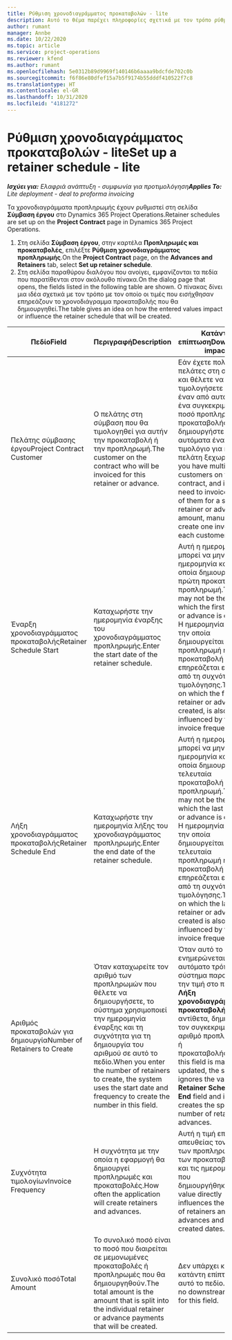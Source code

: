```yaml
---
title: Ρύθμιση χρονοδιαγράμματος προκαταβολών - lite
description: Αυτό το θέμα παρέχει πληροφορίες σχετικά με τον τρόπο ρύθμισης ενός χρονοδιαγράμματος προκαταβολής στο Project Operations.
author: rumant
manager: Annbe
ms.date: 10/22/2020
ms.topic: article
ms.service: project-operations
ms.reviewer: kfend
ms.author: rumant
ms.openlocfilehash: 5e0312b89d9969f140146b6aaaa9bdcfde702c0b
ms.sourcegitcommit: f6f86e80dfef15a7b5f9174b55dddf410522f7c8
ms.translationtype: HT
ms.contentlocale: el-GR
ms.lasthandoff: 10/31/2020
ms.locfileid: "4181272"
---
```

# <a name="set-up-a-retainer-schedule---lite"></a><span data-ttu-id="34e3a-103">Ρύθμιση χρονοδιαγράμματος προκαταβολών - lite</span><span class="sxs-lookup"><span data-stu-id="34e3a-103">Set up a retainer schedule - lite</span></span>

<span data-ttu-id="34e3a-104">_**Ισχύει για:** Ελαφριά ανάπτυξη - συμφωνία για προτιμολόγηση_</span><span class="sxs-lookup"><span data-stu-id="34e3a-104">_**Applies To:** Lite deployment - deal to proforma invoicing_</span></span>

<span data-ttu-id="34e3a-105">Τα χρονοδιαγράμματα προπληρωμής έχουν ρυθμιστεί στη σελίδα **Σύμβαση έργου** στο Dynamics 365 Project Operations.</span><span class="sxs-lookup"><span data-stu-id="34e3a-105">Retainer schedules are set up on the **Project Contract** page in Dynamics 365 Project Operations.</span></span>

1. <span data-ttu-id="34e3a-106">Στη σελίδα **Σύμβαση έργου**, στην καρτέλα **Προπληρωμές και προκαταβολές**, επιλέξτε **Ρύθμιση χρονοδιαγράμματος προπληρωμής**.</span><span class="sxs-lookup"><span data-stu-id="34e3a-106">On the **Project Contract** page, on the **Advances and Retainers** tab, select **Set up retainer schedule**.</span></span>
2. <span data-ttu-id="34e3a-107">Στη σελίδα παραθύρου διαλόγου που ανοίγει, εμφανίζονται τα πεδία που παρατίθενται στον ακόλουθο πίνακα.</span><span class="sxs-lookup"><span data-stu-id="34e3a-107">On the dialog page that opens, the fields listed in the following table are shown.</span></span> <span data-ttu-id="34e3a-108">Ο πίνακας δίνει μια ιδέα σχετικά με τον τρόπο με τον οποίο οι τιμές που εισήχθησαν επηρεάζουν το χρονοδιάγραμμα προκαταβολής που θα δημιουργηθεί.</span><span class="sxs-lookup"><span data-stu-id="34e3a-108">The table gives an idea on how the entered values impact or influence the retainer schedule that will be created.</span></span>

| <span data-ttu-id="34e3a-109">Πεδίο</span><span class="sxs-lookup"><span data-stu-id="34e3a-109">Field</span></span> | <span data-ttu-id="34e3a-110">Περιγραφή</span><span class="sxs-lookup"><span data-stu-id="34e3a-110">Description</span></span> | <span data-ttu-id="34e3a-111">Κατάντη επίπτωση</span><span class="sxs-lookup"><span data-stu-id="34e3a-111">Downstream impact</span></span> |
| --- | --- | --- |
| <span data-ttu-id="34e3a-112">Πελάτης σύμβασης έργου</span><span class="sxs-lookup"><span data-stu-id="34e3a-112">Project Contract Customer</span></span> | <span data-ttu-id="34e3a-113">Ο πελάτης στη σύμβαση που θα τιμολογηθεί για αυτήν την προκαταβολή ή την προπληρωμή.</span><span class="sxs-lookup"><span data-stu-id="34e3a-113">The customer on the contract who will be invoiced for this retainer or advance.</span></span> | <span data-ttu-id="34e3a-114">Εάν έχετε πολλούς πελάτες στη σύμβαση και θέλετε να τιμολογήσετε κάθε έναν από αυτούς για ένα συγκεκριμένο ποσό προπληρωμής ή προκαταβολής, δημιουργήστε μη αυτόματα ένα τιμολόγιο για κάθε πελάτη ξεχωριστά.</span><span class="sxs-lookup"><span data-stu-id="34e3a-114">If you have multiple customers on the contract, and if you need to invoice each of them for a specific retainer or advance amount, manually create one invoice for each customer.</span></span> |
| <span data-ttu-id="34e3a-115">Έναρξη χρονοδιαγράμματος προκαταβολής</span><span class="sxs-lookup"><span data-stu-id="34e3a-115">Retainer Schedule Start</span></span> | <span data-ttu-id="34e3a-116">Καταχωρήστε την ημερομηνία έναρξης του χρονοδιαγράμματος προπληρωμής.</span><span class="sxs-lookup"><span data-stu-id="34e3a-116">Enter the start date of the retainer schedule.</span></span> | <span data-ttu-id="34e3a-117">Αυτή η ημερομηνία μπορεί να μην είναι η ημερομηνία κατά την οποία δημιουργείται η πρώτη προκαταβολή ή προπληρωμή.</span><span class="sxs-lookup"><span data-stu-id="34e3a-117">This date may not be the date on which the first retainer or advance is created.</span></span> <span data-ttu-id="34e3a-118">Η ημερομηνία κατά την οποία δημιουργείται η πρώτη προπληρωμή ή προκαταβολή επηρεάζεται επίσης από τη συχνότητα τιμολόγησης.</span><span class="sxs-lookup"><span data-stu-id="34e3a-118">The date on which the first retainer or advance is created, is also influenced by the invoice frequency.</span></span> |
| <span data-ttu-id="34e3a-119">Λήξη χρονοδιαγράμματος προκαταβολής</span><span class="sxs-lookup"><span data-stu-id="34e3a-119">Retainer Schedule End</span></span> | <span data-ttu-id="34e3a-120">Καταχωρήστε την ημερομηνία λήξης του χρονοδιαγράμματος προπληρωμής.</span><span class="sxs-lookup"><span data-stu-id="34e3a-120">Enter the end date of the retainer schedule.</span></span> | <span data-ttu-id="34e3a-121">Αυτή η ημερομηνία μπορεί να μην είναι η ημερομηνία κατά την οποία δημιουργείται η τελευταία προκαταβολή ή προπληρωμή.</span><span class="sxs-lookup"><span data-stu-id="34e3a-121">This date may not be the date on which the last retainer or advance is created.</span></span> <span data-ttu-id="34e3a-122">Η ημερομηνία κατά την οποία δημιουργείται η τελευταία προπληρωμή ή προκαταβολή επηρεάζεται επίσης από τη συχνότητα τιμολόγησης.</span><span class="sxs-lookup"><span data-stu-id="34e3a-122">The date on which the last retainer or advance is created is also influenced by the invoice frequency.</span></span> |
| <span data-ttu-id="34e3a-123">Αριθμός προκαταβολών για δημιουργία</span><span class="sxs-lookup"><span data-stu-id="34e3a-123">Number of Retainers to Create</span></span> | <span data-ttu-id="34e3a-124">Όταν καταχωρείτε τον αριθμό των προπληρωμών που θέλετε να δημιουργήσετε, το σύστημα χρησιμοποιεί την ημερομηνία έναρξης και τη συχνότητα για τη δημιουργία του αριθμού σε αυτό το πεδίο.</span><span class="sxs-lookup"><span data-stu-id="34e3a-124">When you enter the number of retainers to create, the system uses the start date and frequency to create the number in this field.</span></span> | <span data-ttu-id="34e3a-125">Όταν αυτό το πεδίο ενημερώνεται με μη αυτόματο τρόπο, το σύστημα παραβλέπει την τιμή στο πεδίο **Λήξη χρονοδιαγράμματος προκαταβολής** και, αντίθετα, δημιουργεί τον συγκεκριμένο αριθμό προπληρωμής ή προκαταβολής.</span><span class="sxs-lookup"><span data-stu-id="34e3a-125">When this field is manually updated, the system ignores the value in the **Retainer Schedule End** field and instead creates the specific number of retainers or advances.</span></span> |
| <span data-ttu-id="34e3a-126">Συχνότητα τιμολογίων</span><span class="sxs-lookup"><span data-stu-id="34e3a-126">Invoice Frequency</span></span> | <span data-ttu-id="34e3a-127">Η συχνότητα με την οποία η εφαρμογή θα δημιουργεί προπληρωμές και προκαταβολές.</span><span class="sxs-lookup"><span data-stu-id="34e3a-127">How often the application will create retainers and advances.</span></span> | <span data-ttu-id="34e3a-128">Αυτή η τιμή επηρεάζει απευθείας τον αριθμό των προπληρωμών και των προκαταβολών και τις ημερομηνίες που δημιουργήθηκαν.</span><span class="sxs-lookup"><span data-stu-id="34e3a-128">This value directly influences the number of retainers and advances and the created dates.</span></span> |
| <span data-ttu-id="34e3a-129">Συνολικό ποσό</span><span class="sxs-lookup"><span data-stu-id="34e3a-129">Total Amount</span></span> | <span data-ttu-id="34e3a-130">Το συνολικό ποσό είναι το ποσό που διαιρείται σε μεμονωμένες προκαταβολές ή προπληρωμές που θα δημιουργηθούν.</span><span class="sxs-lookup"><span data-stu-id="34e3a-130">The total amount is the amount that is split into the individual retainer or advance payments that will be created.</span></span> | <span data-ttu-id="34e3a-131">Δεν υπάρχει καμία κατάντη επίπτωση για αυτό το πεδίο.</span><span class="sxs-lookup"><span data-stu-id="34e3a-131">There's no downstream impact for this field.</span></span> |
